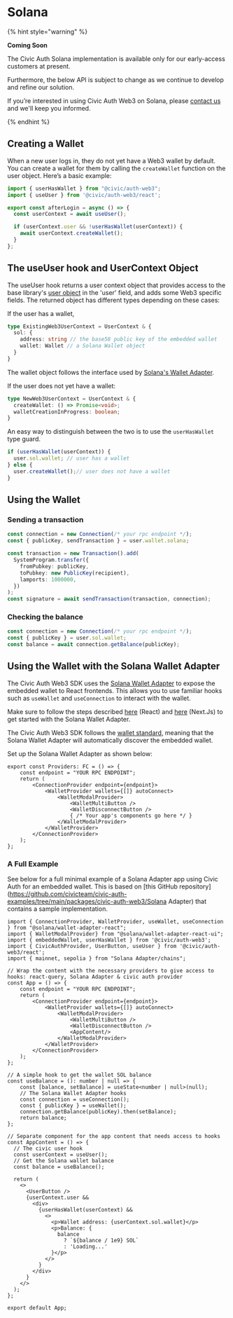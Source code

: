 # Solana

{% hint style="warning" %}

**Coming Soon**

The Civic Auth Solana implementation is available only for our early-access customers at present.

Furthermore, the below API is subject to change as we continue to develop and refine our solution.

If you’re interested in using Civic Auth Web3 on Solana, please [contact us](https://discord.com/invite/MWmhXauJw8/?referrer=home-discord) and we'll keep you informed.

{% endhint %}

## Creating a Wallet

When a new user logs in, they do not yet have a Web3 wallet by default. You can create a wallet for them by calling the `createWallet` function on the user object. Here’s a basic example:

```javascript
import { userHasWallet } from "@civic/auth-web3";
import { useUser } from '@civic/auth-web3/react';

export const afterLogin = async () => {
  const userContext = await useUser();

  if (userContext.user && !userHasWallet(userContext)) {
    await userContext.createWallet();
  }
};
```

## **The useUser hook and UserContext Object**

The useUser hook returns a user context object that provides access to the base library's [user object](../integration/react.md#user) in the 'user' field, and adds some Web3 specific fields. The returned object has different types depending on these cases:&#x20;

If the user has a wallet,

```typescript
type ExistingWeb3UserContext = UserContext & {
  sol: {
    address: string // the base58 public key of the embedded wallet
    wallet: Wallet // a Solana Wallet object
  } 
}
```

The wallet object follows the interface used by [Solana's Wallet Adapter](https://www.npmjs.com/package/@solana/wallet-adapter-react).

If the user does not yet have a wallet:

```typescript
type NewWeb3UserContext = UserContext & {
  createWallet: () => Promise<void>;
  walletCreationInProgress: boolean;
} 
```

An easy way to distinguish between the two is to use the `userHasWallet` type guard.

```typescript
if (userHasWallet(userContext)) {
  user.sol.wallet; // user has a wallet
} else {
  user.createWallet();// user does not have a wallet
}
```

## Using the Wallet

### Sending a transaction

```typescript
const connection = new Connection(/* your rpc endpoint */);  
const { publicKey, sendTransaction } = user.wallet.solana;

const transaction = new Transaction().add(
  SystemProgram.transfer({
    fromPubkey: publicKey,
    toPubkey: new PublicKey(recipient),
    lamports: 1000000,
  })
);
const signature = await sendTransaction(transaction, connection);
```

### Checking the balance

```typescript
const connection = new Connection(/* your rpc endpoint */);
const { publicKey } = user.sol.wallet;
const balance = await connection.getBalance(publicKey);
```

## Using the Wallet with the Solana Wallet Adapter

The Civic Auth Web3 SDK uses the [Solana Wallet Adapter](https://www.npmjs.com/package/@solana/wallet-adapter-react) to expose the embedded wallet to React frontends.
This allows you to use familiar hooks such as `useWallet` and `useConnection` to interact with the wallet.

Make sure to follow the steps described [here](https://solana.com/developers/cookbook/wallets/connect-wallet-react) (React) and [here](https://solana.com/developers/guides/wallets/add-solana-wallet-adapter-to-nextjs) (Next.Js)
to get started with the Solana Wallet Adapter.

The Civic Auth Web3 SDK follows the [wallet standard](https://github.com/wallet-standard/wallet-standard?tab=readme-ov-file),
meaning that the Solana Wallet Adapter will automatically discover the embedded wallet.

Set up the Solana Wallet Adapter as shown below:

```tsx
export const Providers: FC = () => {
    const endpoint = "YOUR RPC ENDPOINT";
    return (
        <ConnectionProvider endpoint={endpoint}>
            <WalletProvider wallets={[]} autoConnect>
                <WalletModalProvider>
                    <WalletMultiButton />
                    <WalletDisconnectButton />
                    { /* Your app's components go here */ }
                </WalletModalProvider>
            </WalletProvider>
        </ConnectionProvider>
    );
};
```

### A Full Example

See below for a full minimal example of a Solana Adapter app using Civic Auth for an embedded wallet. This is based on [this GitHub repository](https://github.com/civicteam/civic-auth-examples/tree/main/packages/civic-auth-web3/Solana Adapter) that contains a sample implementation.

```tsx
import { ConnectionProvider, WalletProvider, useWallet, useConnection } from "@solana/wallet-adapter-react";
import { WalletModalProvider} from "@solana/wallet-adapter-react-ui";
import { embeddedWallet, userHasWallet } from '@civic/auth-web3';
import { CivicAuthProvider, UserButton, useUser } from '@civic/auth-web3/react';
import { mainnet, sepolia } from "Solana Adapter/chains";

// Wrap the content with the necessary providers to give access to hooks: react-query, Solana Adapter & civic auth provider
const App = () => {
    const endpoint = "YOUR RPC ENDPOINT";
    return (
        <ConnectionProvider endpoint={endpoint}>
            <WalletProvider wallets={[]} autoConnect>
                <WalletModalProvider>
                    <WalletMultiButton />
                    <WalletDisconnectButton />
                    <AppContent/>
                </WalletModalProvider>
            </WalletProvider>
        </ConnectionProvider>
    );
};

// A simple hook to get the wallet SOL balance
const useBalance = (): number | null => {
    const [balance, setBalance] = useState<number | null>(null);
    // The Solana Wallet Adapter hooks
    const connection = useConnection();
    const { publicKey } = useWallet();
    connection.getBalance(publicKey).then(setBalance);
    return balance;
};

// Separate component for the app content that needs access to hooks
const AppContent = () => {
  // The civic user hook
  const userContext = useUser();
  // Get the Solana wallet balance
  const balance = useBalance();

  return (
    <>
      <UserButton />
      {userContext.user && 
        <div>
          {userHasWallet(userContext) && 
            <>
              <p>Wallet address: {userContext.sol.wallet}</p>
              <p>Balance: {
                balance
                  ? `${balance / 1e9} SOL`
                  : 'Loading...'
              }</p>
            </>
          }
        </div>
      }
    </>
  );
};

export default App;
```
